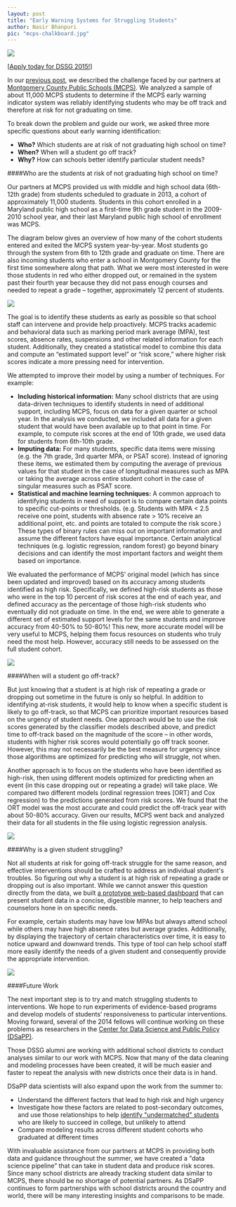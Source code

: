 ```yaml
---
layout: post
title: "Early Warning Systems for Struggling Students"
author: Nasir Bhanpuri
pic: "mcps-chalkboard.jpg"
---
```


<img src="/img/posts/mcps-team.png">

[<a href="http://dssg.uchicago.edu/faq/">Apply today for DSSG 2015!</a>]

In our <a href="http://dssg.uchicago.edu/2014/08/01/early-warnings-schools.html">previous post</a>, we described the challenge faced by our partners at <a href="http://www.montgomeryschoolsmd.org/">Montgomery County Public Schools (MCPS)</a>. We analyzed a sample of about 11,000 MCPS students to determine if the MCPS early warning indicator system was reliably identifying students who may be off track and therefore at risk for not graduating on time.  

To break down the problem and guide our work, we asked three more specific questions about early warning identification:

<ul>
<li><b>Who?</b> Which students are at risk of not graduating high school on time?</li>
<li><b>When?</b> When will a student go off track?</li>
<li><b>Why?</b> How can schools better identify particular student needs?</li>
</ul>

####Who are the students at risk of not graduating high school on time?

Our partners at MCPS provided us with middle and high school data (6th-12th grade) from students scheduled to graduate in 2013, a cohort of approximately 11,000 students. Students in this cohort enrolled in a Maryland public high school as a first-time 9th grade student in the 2009-2010 school year, and their last Maryland public high school of enrollment was MCPS. 

The diagram below gives an overview of how many of the cohort students entered and exited the MCPS system year-by-year. Most students go through the system from 6th to 12th grade and graduate on time. There are also incoming students who enter a school in Montgomery County for the first time somewhere along that path. What we were most interested in were those students in red who either dropped out, or remained in the system past their fourth year because they did not pass enough courses and needed to repeat a grade – together, approximately 12 percent of students.

<img src="/img/posts/mcps-incoming.png">

The goal is to identify these students as early as possible so that school staff can intervene and provide help proactively. MCPS tracks academic and behavioral data such as marking period mark average (MPA), test scores, absence rates, suspensions and other related information for each student. Additionally, they created a statistical model to combine this data and compute an “estimated support level” or “risk score,” where higher risk scores indicate a more pressing need for intervention. 

We attempted to improve their model by using a number of techniques. For example:

<ul>
<li><b>Including historical information:</b> Many school districts that are using data-driven techniques to identify students in need of additional support, including MCPS, focus on data for a given quarter or school year. In the analysis we conducted, we included all data for a given student that would have been available up to that point in time. For example, to compute risk scores at the end of 10th grade, we used data for students from 6th-10th grade.</li>

<li><b>Imputing data:</b> For many students, specific data items were missing (e.g. the 7th grade, 3rd quarter MPA, or PSAT score). Instead of ignoring these items, we estimated them by computing the average of previous values for that student in the case of longitudinal measures such as MPA or taking the average across entire student cohort in the case of singular measures such as PSAT score.</li>

<li><b>Statistical and machine learning techniques:</b> A common approach to identifying students in need of support is to compare certain data points to specific cut-points or thresholds. (e.g. Students with MPA < 2.5 receive one point, students with absence rate > 10% receive an additional point, etc. and points are totaled to compute the risk score.) These types of binary rules can miss out on important information and assume the different factors have equal importance. Certain analytical techniques (e.g. logistic regression, random forest) go beyond binary decisions and can identify the most important factors and weight them based on importance.</li>
</ul>

We evaluated the performance of MCPS’ original model (which has since been updated and improved) based on its accuracy among students identified as high risk. Specifically, we defined high-risk students as those who were in the top 10 percent of risk scores at the end of each year, and defined accuracy as the percentage of those high-risk students who eventually did not graduate on time. In the end, we were able to generate a different set of estimated support levels for the same students and improve accuracy from 40-50% to 50-80%! This new, more accurate model will be very useful to MCPS, helping them focus resources on students who truly need the most help. However, accuracy still needs to be assessed on the full student cohort.

<img src="/img/posts/mcps-model-comp.png">

####When will a student go off-track?

But just knowing that a student is at high risk of repeating a grade or dropping out sometime in the future is only so helpful. In addition to identifying at-risk students, it would help to know when a specific student is likely to go off-track, so that MCPS can prioritize important resources based on the urgency of student needs. One approach would be to use the risk scores generated by the classifier models described above, and predict time to off-track based on the magnitude of the score – in other words, students with higher risk scores would potentially go off track sooner. However, this may not necessarily be the best measure for urgency since those algorithms are optimized for predicting who will struggle, not when. 

Another approach is to focus on the students who have been identified as high-risk, then using different models optimized for predicting when an event (in this case dropping out or repeating a grade) will take place. We compared two different models (ordinal regression trees [ORT] and Cox regression) to the predictions generated from risk scores. We found that the ORT model was the most accurate and could predict the off-track year with about 50-80% accuracy. Given our results, MCPS went back and analyzed their data for all students in the file using logistic regression analysis.

<img src="/img/posts/mcps-timing.png">

####Why is a given student struggling? 

Not all students at risk for going off-track struggle for the same reason, and effective interventions should be crafted to address an individual student's troubles. So figuring out why a student is at high risk of repeating a grade or dropping out is also important. While we cannot answer this question directly from the data, we built <a href="https://d-miller.shinyapps.io/RiskVizDemo/">a prototype web-based dashboard</a> that can present student data in a concise, digestible manner, to help teachers and counselors hone in on specific needs. 

For example, certain students may have low MPAs but always attend school while others may have high absence rates but average grades. Additionally, by displaying the trajectory of certain characteristics over time, it is easy to notice upward and downward trends. This type of tool can help school staff more easily identify the needs of a given student and consequently provide the appropriate intervention. 

<img src="/img/posts/mcps-dashboard.png">

####Future Work 

The next important step is to try and match struggling students to interventions. We hope to run experiments of evidence-based programs and develop models of students’ responsiveness to particular interventions. Moving forward, several of the 2014 fellows will continue working on these problems as researchers in the <a href="http://dspplab.com/">Center for Data Science and Public Policy (DSaPP)</a>. 

Those DSSG alumni are working with additional school districts to conduct analyses similar to our work with MCPS. Now that many of the data cleaning and modeling processes have been created, it will be much easier and faster to repeat the analysis with new districts once their data is in hand.

DSaPP data scientists will also expand upon the work from the summer to:

<ul>
<li>Understand the different factors that lead to high risk and high urgency</li>
<li>Investigate how these factors are related to post-secondary outcomes, and use those relationships to help <a href="http://dssg.uchicago.edu/2014/01/16/mesa-undermining-undermatching.html">identify "undermatched" students</a> who are likely to succeed in college, but unlikely to attend</li>
<li>Compare modeling results across different student cohorts who graduated at different times</li>
</ul>

With invaluable assistance from our partners at MCPS in providing both data and guidance throughout the summer, we have created a "data science pipeline” that can take in student data and produce risk scores. Since many school districts are already tracking student data similar to MCPS, there should be no shortage of potential partners. As DSaPP continues to form partnerships with school districts around the country and world, there will be many interesting insights and comparisons to be made.





